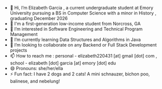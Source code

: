 - 👋 Hi, I’m Elizabeth Garcia , a current undergraduate student at Emory University pursuing a BS in Computer Science with a minor in History , graduating December 2026
- 🌟 I'm a first-generation low-income student from Norcross, GA
- 👀 I’m interested in Software Engineering and Technical Program Management
- 🌱 I’m currently learning Data Structures and Algorithms in Java
- 💞️ I’m looking to collaborate on any Backend or Full Stack Development projects
- 📫 How to reach me : personal - elizabeth220431 [at] gmail [dot] com , school - elizabeth [dot] garcia [at] emory [dot] edu
- 😄 Pronouns: she/her/ella
- ⚡ Fun fact: I have 2 dogs and 2 cats! A mini schnauzer, bichon poo, balinese, and nebelung!

<!---
elizabeth1028/elizabeth1028 is a ✨ special ✨ repository because its `README.md` (this file) appears on your GitHub profile.
You can click the Preview link to take a look at your changes.
--->
